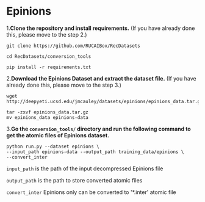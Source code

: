 # Epinions

1.**Clone the repository and install requirements.** 
(If you have already done this, please move to the step 2.)

```
git clone https://github.com/RUCAIBox/RecDatasets

cd RecDatasets/conversion_tools

pip install -r requirements.txt
```

2.**Download the Epinions Dataset and extract the dataset file.**
(If you have already done this, please move to the step 3.)

```
wget http://deepyeti.ucsd.edu/jmcauley/datasets/epinions/epinions_data.tar.gz

tar -zxvf epinions_data.tar.gz
mv epinions_data epinions-data
```

3.**Go the ``conversion_tools/`` directory 
and run the following command to get the atomic files of Epinions dataset.**

```
python run.py --dataset epinions \ 
--input_path epinions-data --output_path training_data/epinions \
--convert_inter
```

`input_path` is the path of the input decompressed Epinions file

`output_path` is the path to store converted atomic files
 
`convert_inter` Epinions only can be converted to '*.inter' atomic file
